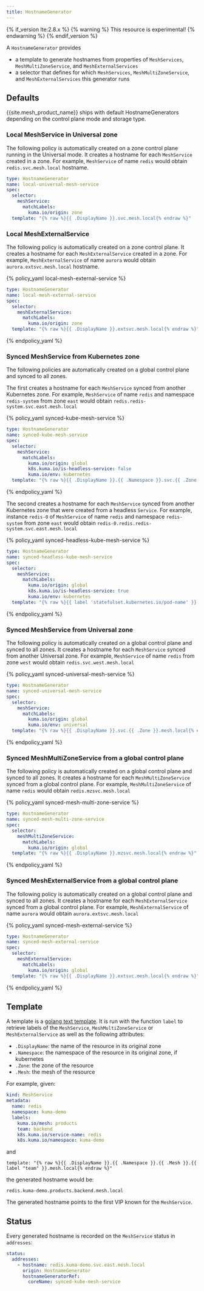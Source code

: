 ```yaml
---
title: HostnameGenerator
---
```


{% if_version lte:2.8.x %}
{% warning %}
This resource is experimental!
{% endwarning %}
{% endif_version %}

A `HostnameGenerator` provides

- a template to generate hostnames from properties of `MeshServices`, `MeshMultiZoneService`, and `MeshExternalServices`
- a selector that defines for which `MeshServices`, `MeshMultiZoneService`, and `MeshExternalServices` this generator runs

## Defaults

{{site.mesh_product_name}} ships with default HostnameGenerators depending on the control plane mode and storage type.

### Local MeshService in Universal zone

The following policy is automatically created on a zone control plane running in the Universal mode.
It creates a hostname for each `MeshService` created in a zone.
For example, `MeshService` of name `redis` would obtain `redis.svc.mesh.local` hostname.

```yaml
type: HostnameGenerator
name: local-universal-mesh-service
spec:
  selector:
    meshService:
      matchLabels:
        kuma.io/origin: zone
  template: "{% raw %}{{ .DisplayName }}.svc.mesh.local{% endraw %}"
```


### Local MeshExternalService

The following policy is automatically created on a zone control plane.
It creates a hostname for each `MeshExternalService` created in a zone.
For example, `MeshExternalService` of name `aurora` would obtain `aurora.extsvc.mesh.local` hostname.

{% policy_yaml local-mesh-external-service %}
```yaml
type: HostnameGenerator
name: local-mesh-external-service
spec:
  selector:
    meshExternalService:
      matchLabels:
        kuma.io/origin: zone
  template: "{% raw %}{{ .DisplayName }}.extsvc.mesh.local{% endraw %}"
```
{% endpolicy_yaml %}

### Synced MeshService from Kubernetes zone

The following policies are automatically created on a global control plane and synced to all zones.

The first creates a hostname for each `MeshService` synced from another Kubernetes zone.
For example, `MeshService` of name `redis` and namespace `redis-system` from zone `east` would obtain `redis.redis-system.svc.east.mesh.local`

{% policy_yaml synced-kube-mesh-service %}
```yaml
type: HostnameGenerator
name: synced-kube-mesh-service
spec:
  selector:
    meshService:
      matchLabels:
        kuma.io/origin: global
        k8s.kuma.io/is-headless-service: false
        kuma.io/env: kubernetes
  template: "{% raw %}{{ .DisplayName }}.{{ .Namespace }}.svc.{{ .Zone }}.mesh.local{% endraw %}"
```
{% endpolicy_yaml %}

The second creates a hostname for each `MeshService` synced from another Kubernetes zone that were created from a headless `Service`.
For example, instance `redis-0` of `MeshService` of name `redis` and namespace `redis-system` from zone `east` would obtain `redis-0.redis.redis-system.svc.east.mesh.local`

{% policy_yaml synced-headless-kube-mesh-service %}
```yaml
type: HostnameGenerator
name: synced-headless-kube-mesh-service
spec:
  selector:
    meshService:
      matchLabels:
        kuma.io/origin: global
        k8s.kuma.io/is-headless-service: true
        kuma.io/env: kubernetes
  template: "{% raw %}{{ label 'statefulset.kubernetes.io/pod-name' }}.{{ label 'k8s.kuma.io/service-name' }}.{{ .Namespace }}.svc.{{ .Zone }}.mesh.local{% endraw %}"
```
{% endpolicy_yaml %}

### Synced MeshService from Universal zone

The following policy is automatically created on a global control plane and synced to all zones.
It creates a hostname for each `MeshService` synced from another Universal zone.
For example, `MeshService` of name `redis` from zone `west` would obtain `redis.svc.west.mesh.local`

{% policy_yaml synced-universal-mesh-service %}
```yaml
type: HostnameGenerator
name: synced-universal-mesh-service
spec:
  selector:
    meshService:
      matchLabels:
        kuma.io/origin: global
        kuma.io/env: universal
  template: "{% raw %}{{ .DisplayName }}.svc.{{ .Zone }}.mesh.local{% endraw %}"
```
{% endpolicy_yaml %}

### Synced MeshMultiZoneService from a global control plane

The following policy is automatically created on a global control plane and synced to all zones.
It creates a hostname for each `MeshMultiZoneService` synced from a global control plane.
For example, `MeshMultiZoneService` of name `redis` would obtain `redis.mzsvc.mesh.local`

{% policy_yaml synced-mesh-multi-zone-service %}
```yaml
type: HostnameGenerator
name: synced-mesh-multi-zone-service
spec:
  selector:
    meshMultiZoneService:
      matchLabels:
        kuma.io/origin: global
  template: "{% raw %}{{ .DisplayName }}.mzsvc.mesh.local{% endraw %}"
```
{% endpolicy_yaml %}


### Synced MeshExternalService from a global control plane

The following policy is automatically created on a global control plane and synced to all zones.
It creates a hostname for each `MeshExternalService` synced from a global control plane.
For example, `MeshExternalService` of name `aurora` would obtain `aurora.extsvc.mesh.local`

{% policy_yaml synced-mesh-external-service %}
```yaml
type: HostnameGenerator
name: synced-mesh-external-service
spec:
  selector:
    meshExternalService:
      matchLabels:
        kuma.io/origin: global
  template: "{% raw %}{{ .DisplayName }}.extsvc.mesh.local{% endraw %}"
```
{% endpolicy_yaml %}

## Template

A template is a [golang text template](https://pkg.go.dev/text/template).
It is run with the function `label` to retrieve labels of the `MeshService`, `MeshMultiZoneService` or `MeshExternalService`
as well as the following attributes:

* `.DisplayName`: the name of the resource in its original zone
* `.Namespace`: the namespace of the resource in its original zone, if kubernetes
* `.Zone`: the zone of the resource
* `.Mesh`: the mesh of the resource

For example, given:

```yaml
kind: MeshService
metadata:
  name: redis
  namespace: kuma-demo
  labels:
    kuma.io/mesh: products
    team: backend
    k8s.kuma.io/service-name: redis
    k8s.kuma.io/namespace: kuma-demo
```

and

```
template: "{% raw %}{{ .DisplayName }}.{{ .Namespace }}.{{ .Mesh }}.{{ label "team" }}.mesh.local{% endraw %}"
```

the generated hostname would be:

```
redis.kuma-demo.products.backend.mesh.local
```

The generated hostname points to the first VIP known for the `MeshService`.

## Status

Every generated hostname is recorded on the `MeshService` status in `addresses`:

```yaml
status:
  addresses:
    - hostname: redis.kuma-demo.svc.east.mesh.local
      origin: HostnameGenerator
      hostnameGeneratorRef:
        coreName: synced-kube-mesh-service
```
